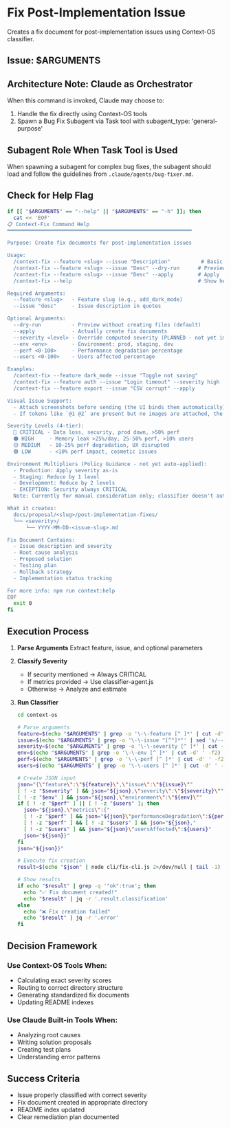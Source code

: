 # Fix Post-Implementation Issue

Creates a fix document for post-implementation issues using Context-OS classifier.

## Issue: $ARGUMENTS

## Architecture Note: Claude as Orchestrator

When this command is invoked, Claude may choose to:
1. Handle the fix directly using Context-OS tools
2. Spawn a Bug Fix Subagent via Task tool with subagent_type: 'general-purpose'

## Subagent Role When Task Tool is Used

When spawning a subagent for complex bug fixes, the subagent should load and follow the guidelines from `.claude/agents/bug-fixer.md`.

## Check for Help Flag

```bash
if [[ "$ARGUMENTS" == "--help" || "$ARGUMENTS" == "-h" ]]; then
  cat << 'EOF'
📋 Context-Fix Command Help
════════════════════════════════════════════════════════════

Purpose: Create fix documents for post-implementation issues

Usage:
  /context-fix --feature <slug> --issue "Description"          # Basic
  /context-fix --feature <slug> --issue "Desc" --dry-run      # Preview
  /context-fix --feature <slug> --issue "Desc" --apply        # Apply
  /context-fix --help                                         # Show help

Required Arguments:
  --feature <slug>   - Feature slug (e.g., add_dark_mode)
  --issue "desc"     - Issue description in quotes

Optional Arguments:
  --dry-run          - Preview without creating files (default)
  --apply            - Actually create fix documents
  --severity <level> - Override computed severity (PLANNED - not yet implemented)
  --env <env>        - Environment: prod, staging, dev
  --perf <0-100>     - Performance degradation percentage
  --users <0-100>    - Users affected percentage

Examples:
  /context-fix --feature dark_mode --issue "Toggle not saving"
  /context-fix --feature auth --issue "Login timeout" --severity high
  /context-fix --feature export --issue "CSV corrupt" --apply

Visual Issue Support:
  - Attach screenshots before sending (the UI binds them automatically), or provide resolvable paths/URLs via JSON/`--files`.
  - If tokens like `@1 @2` are present but no images are attached, the call is blocked with guidance to attach or use `--files`/JSON.

Severity Levels (4-tier):
  🔴 CRITICAL - Data loss, security, prod down, >50% perf
  🟠 HIGH     - Memory leak >25%/day, 25-50% perf, >10% users
  🟡 MEDIUM   - 10-25% perf degradation, UX disrupted
  🟢 LOW      - <10% perf impact, cosmetic issues

Environment Multipliers (Policy Guidance - not yet auto-applied):
  - Production: Apply severity as-is
  - Staging: Reduce by 1 level  
  - Development: Reduce by 2 levels
  - EXCEPTION: Security always CRITICAL
  Note: Currently for manual consideration only; classifier doesn't auto-adjust

What it creates:
  docs/proposal/<slug>/post-implementation-fixes/
  └── <severity>/
      └── YYYY-MM-DD-<issue-slug>.md

Fix Document Contains:
  - Issue description and severity
  - Root cause analysis
  - Proposed solution
  - Testing plan
  - Rollback strategy
  - Implementation status tracking

For more info: npm run context:help
EOF
  exit 0
fi
```

## Execution Process

1. **Parse Arguments**
   Extract feature, issue, and optional parameters

2. **Classify Severity**
   - If security mentioned → Always CRITICAL
   - If metrics provided → Use classifier-agent.js
   - Otherwise → Analyze and estimate

3. **Run Classifier**
   ```bash
   cd context-os
   
   # Parse arguments
   feature=$(echo "$ARGUMENTS" | grep -o '\-\-feature [^ ]*' | cut -d' ' -f2)
   issue=$(echo "$ARGUMENTS" | grep -o '\-\-issue "[^"]*"' | sed 's/--issue "//' | sed 's/"$//')
   severity=$(echo "$ARGUMENTS" | grep -o '\-\-severity [^ ]*' | cut -d' ' -f2)
   env=$(echo "$ARGUMENTS" | grep -o '\-\-env [^ ]*' | cut -d' ' -f2)
   perf=$(echo "$ARGUMENTS" | grep -o '\-\-perf [^ ]*' | cut -d' ' -f2)
   users=$(echo "$ARGUMENTS" | grep -o '\-\-users [^ ]*' | cut -d' ' -f2)
   
   # Create JSON input
   json="{\"feature\":\"${feature}\",\"issue\":\"${issue}\""
   [ ! -z "$severity" ] && json="${json},\"severity\":\"${severity}\""
   [ ! -z "$env" ] && json="${json},\"environment\":\"${env}\""
   if [ ! -z "$perf" ] || [ ! -z "$users" ]; then
     json="${json},\"metrics\":{"
     [ ! -z "$perf" ] && json="${json}\"performanceDegradation\":${perf}"
     [ ! -z "$perf" ] && [ ! -z "$users" ] && json="${json},"
     [ ! -z "$users" ] && json="${json}\"usersAffected\":${users}"
     json="${json}}"
   fi
   json="${json}}"
   
   # Execute fix creation
   result=$(echo "$json" | node cli/fix-cli.js 2>/dev/null | tail -1)
   
   # Show results
   if echo "$result" | grep -q '"ok":true'; then
     echo "✅ Fix document created!"
     echo "$result" | jq -r '.result.classification'
   else
     echo "❌ Fix creation failed"
     echo "$result" | jq -r '.error'
   fi
   ```

## Decision Framework

### Use Context-OS Tools When:
- Calculating exact severity scores
- Routing to correct directory structure
- Generating standardized fix documents
- Updating README indexes

### Use Claude Built-in Tools When:
- Analyzing root causes
- Writing solution proposals
- Creating test plans
- Understanding error patterns

## Success Criteria
- Issue properly classified with correct severity
- Fix document created in appropriate directory
- README index updated
- Clear remediation plan documented
